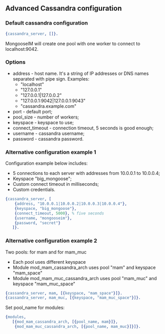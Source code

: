 ## Advanced Cassandra configuration

### Default cassandra configuration

```erlang
{cassandra_server, []}.
```

MongooseIM will create one pool with one worker to connect to localhost:9042.


### Options

* address - host name. It's a string of IP addresses or DNS names separated
  with pipe sign. Examples:
  * "localhost"
  * "127.0.0.1"
  * "127.0.0.1|127.0.0.2"
  * "127.0.0.1:9042|127.0.0.1:9043"
  * "cassandra.example.com"
* port - default port;
* pool_size - number of workers;
* keyspace - keyspace to use;
* connect_timeout - connection timeout, 5 seconds is good enough;
* username - cassandra username;
* password - cassandra password.

### Alternative configuration example 1

Configuration example below includes:

* 5 connections to each server with addresses from 10.0.0.1 to 10.0.0.4;
* Keyspace "big_mongoose";
* Custom connect timeout in milliseconds;
* Custom credentials.

```erlang
{cassandra_server, [
    {address, "10.0.0.1|10.0.0.2|10.0.0.3|10.0.0.4"},
    {keyspace, "big_mongoose"},
    {connect_timeout, 5000}, % five seconds
    {username, "mongooseim"},
    {password, "secret"}
   ]}.
```

### Alternative configuration example 2

Two pools: for mam and for mam_muc

* Each pool uses different keyspace
* Module mod_mam_cassandra_arch uses pool "mam" and keyspace "mam_space"
* Module mod_mam_muc_cassandra_arch uses pool "mam_muc" and keyspace "mam_muc_space"

```erlang
{cassandra_server, mam, [{keyspace, "mam_space"}]}.
{cassandra_server, mam_muc, [{keyspace, "mam_muc_space"}]}.
```

Set pool_name for modules:

```erlang
{modules,
   [{mod_mam_cassandra_arch, [{pool_name, mam}]},
    {mod_mam_muc_cassandra_arch, [{pool_name, mam_muc}]}]}.
```

